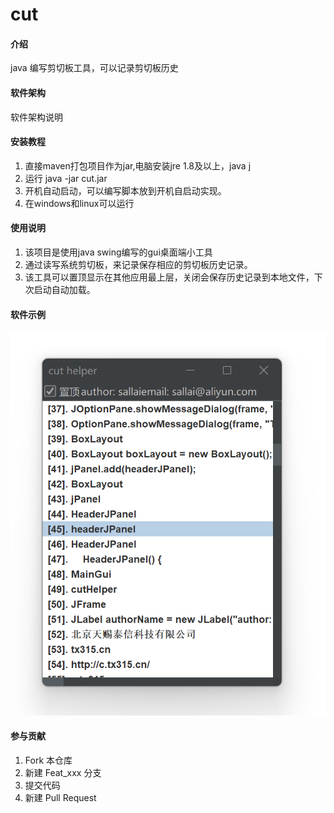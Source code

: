 # cut

#### 介绍
java 编写剪切板工具，可以记录剪切板历史

#### 软件架构
软件架构说明


#### 安装教程

1.  直接maven打包项目作为jar,电脑安装jre 1.8及以上，java j
2.  运行 java -jar cut.jar
3.  开机自动启动，可以编写脚本放到开机自启动实现。
4.  在windows和linux可以运行
#### 使用说明

1.  该项目是使用java swing编写的gui桌面端小工具
2.  通过读写系统剪切板，来记录保存相应的剪切板历史记录。
3.  该工具可以置顶显示在其他应用最上层，关闭会保存历史记录到本地文件，下次启动自动加载。
#### 软件示例
![输入图片说明](img/%E7%A4%BA%E4%BE%8B.png)

#### 参与贡献

1.  Fork 本仓库
2.  新建 Feat_xxx 分支
3.  提交代码
4.  新建 Pull Request


